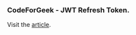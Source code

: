 ### CodeForGeek - JWT Refresh Token.

Visit the [article](https://codeforgeek.com/refresh-token-jwt-nodejs-authentication/).
